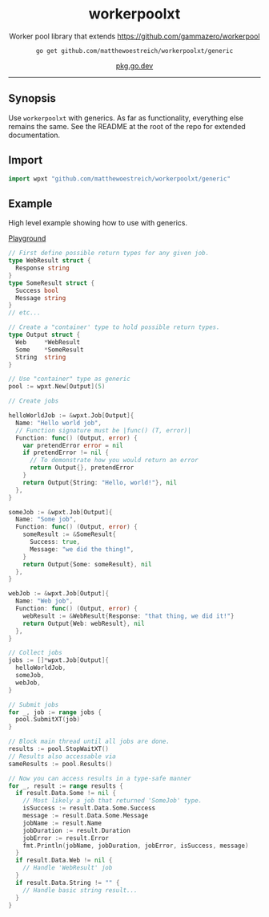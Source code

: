 <h1 align="center">workerpoolxt</h1>
<p align="center">
  Worker pool library that extends <a href="https://github.com/gammazero/workerpool">https://github.com/gammazero/workerpool</a>
</p>
<p align="center"><code>go get github.com/matthewoestreich/workerpoolxt/generic</code></p>
<p align="center"><a href="https://pkg.go.dev/github.com/matthewoestreich/workerpoolxt/generic" target="_blank" rel="noopener noreferrer">pkg.go.dev</a></p>

---

## Synopsis

Use `workerpoolxt` with generics. As far as functionality, everything else remains the same. See the README at the root of the repo for extended documentation.

## Import

```go
import wpxt "github.com/matthewoestreich/workerpoolxt/generic"
```

## Example

High level example showing how to use with generics.

[Playground](https://go.dev/play/p/XuaSdqYxWqA)

```go
// First define possible return types for any given job.
type WebResult struct {
  Response string
}
type SomeResult struct {
  Success bool
  Message string
}
// etc...

// Create a "container' type to hold possible return types.
type Output struct {
  Web     *WebResult
  Some    *SomeResult
  String  string
}

// Use "container" type as generic
pool := wpxt.New[Output](5)

// Create jobs

helloWorldJob := &wpxt.Job[Output]{
  Name: "Hello world job",
  // Function signature must be |func() (T, error)|
  Function: func() (Output, error) {
    var pretendError error = nil
    if pretendError != nil {
      // To demonstrate how you would return an error
      return Output{}, pretendError
    }
    return Output{String: "Hello, world!"}, nil
  },
}

someJob := &wpxt.Job[Output]{
  Name: "Some job",
  Function: func() (Output, error) {
    someResult := &SomeResult{
      Success: true,
      Message: "we did the thing!",
    }
    return Output{Some: someResult}, nil
  },
}

webJob := &wpxt.Job[Output]{
  Name: "Web job",
  Function: func() (Output, error) {
    webResult := &WebResult{Response: "that thing, we did it!"}
    return Output{Web: webResult}, nil
  },
}

// Collect jobs
jobs := []*wpxt.Job[Output]{
  helloWorldJob,
  someJob,
  webJob,
}

// Submit jobs
for _, job := range jobs {
  pool.SubmitXT(job)
}

// Block main thread until all jobs are done.
results := pool.StopWaitXT()
// Results also accessable via
sameResults := pool.Results()

// Now you can access results in a type-safe manner
for _, result := range results {
  if result.Data.Some != nil {
    // Most likely a job that returned 'SomeJob' type.
    isSuccess := result.Data.Some.Success
    message := result.Data.Some.Message
    jobName := result.Name
    jobDuration := result.Duration
    jobError := result.Error
    fmt.Println(jobName, jobDuration, jobError, isSuccess, message)
  }
  if result.Data.Web != nil {
    // Handle 'WebResult' job
  }
  if result.Data.String != "" {
    // Handle basic string result...
  }
}
```